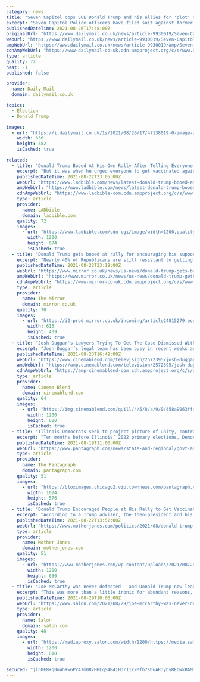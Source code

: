 ```yaml
---
category: news
title: "Seven Capitol cops SUE Donald Trump and his allies for 'plot' on the Capitol"
excerpt: "Seven Capitol Police officers have filed suit against former President Donald Trump, and some of his associates, claiming they caused the Capitol riot that caused them to face beatings and injuries"
publishedDateTime: 2021-08-26T17:48:00Z
originalUrl: "https://www.dailymail.co.uk/news/article-9930019/Seven-Capitol-cops-SUE-Donald-Trump-allies-plot-Capitol.html"
webUrl: "https://www.dailymail.co.uk/news/article-9930019/Seven-Capitol-cops-SUE-Donald-Trump-allies-plot-Capitol.html"
ampWebUrl: "https://www.dailymail.co.uk/news/article-9930019/amp/Seven-Capitol-cops-SUE-Donald-Trump-allies-plot-Capitol.html"
cdnAmpWebUrl: "https://www-dailymail-co-uk.cdn.ampproject.org/c/s/www.dailymail.co.uk/news/article-9930019/amp/Seven-Capitol-cops-SUE-Donald-Trump-allies-plot-Capitol.html"
type: article
quality: 72
heat: -1
published: false

provider:
  name: Daily Mail
  domain: dailymail.co.uk

topics:
  - Election
  - Donald Trump

images:
  - url: "https://i.dailymail.co.uk/1s/2021/08/26/17/47138019-0-image-a-43_1629996316019.jpg"
    width: 636
    height: 382
    isCached: true

related:
  - title: "Donald Trump Booed At His Own Rally After Telling Everyone To Get Vaccinated"
    excerpt: "But it was when he urged everyone to get vaccinated against the coronavirus that his followers turned on him. \"You know what? I believe totally in your freedoms, I do. You gotta do what you have to do,"
    publishedDateTime: 2021-08-22T23:05:00Z
    webUrl: "https://www.ladbible.com/news/latest-donald-trump-booed-at-rally-after-telling-everyone-to-get-vaccinated-20210822"
    ampWebUrl: "https://www.ladbible.com/news/latest-donald-trump-booed-at-rally-after-telling-everyone-to-get-vaccinated-20210822.amp.html"
    cdnAmpWebUrl: "https://www-ladbible-com.cdn.ampproject.org/c/s/www.ladbible.com/news/latest-donald-trump-booed-at-rally-after-telling-everyone-to-get-vaccinated-20210822.amp.html"
    type: article
    provider:
      name: LADbible
      domain: ladbible.com
    quality: 72
    images:
      - url: "https://www.ladbible.com/cdn-cgi/image/width=1200,quality=70,format=jpeg,fit=contain,dpr=1/https%3A%2F%2Fs3-images.ladbible.com%2Fs3%2Fcontent%2F7f479ab06122850e1403ec149fa32daf.png"
        width: 1200
        height: 674
        isCached: true
  - title: "Donald Trump gets booed at rally for encouraging his supporters to get Covid jab"
    excerpt: "Nearly 40% of Republicans are still resistant to getting the Covid-19 vaccine or refuse to get it, a Public Religion Research Institute/Interfaith Youth Core poll recently found"
    publishedDateTime: 2021-08-22T23:19:00Z
    webUrl: "https://www.mirror.co.uk/news/us-news/donald-trump-gets-booed-rally-24815259"
    ampWebUrl: "https://www.mirror.co.uk/news/us-news/donald-trump-gets-booed-rally-24815259.amp"
    cdnAmpWebUrl: "https://www-mirror-co-uk.cdn.ampproject.org/c/s/www.mirror.co.uk/news/us-news/donald-trump-gets-booed-rally-24815259.amp"
    type: article
    provider:
      name: The Mirror
      domain: mirror.co.uk
    quality: 70
    images:
      - url: "https://i2-prod.mirror.co.uk/incoming/article24815279.ece/ALTERNATES/s615/0_Former-President-Trump-speaks-in-Alabama.jpg"
        width: 615
        height: 409
        isCached: true
  - title: "Josh Duggar's Lawyers Trying To Get The Case Dismissed With A Donald Trump-Oriented Argument"
    excerpt: "Josh Duggar’s legal team has been busy in recent weeks as the former 19 Kids and Counting’s star preps for trial. The eldest son of Jim Bob and Michelle Duggar was arrested on one count of receipt of child pornography and one count of possession of child pornography back in April."
    publishedDateTime: 2021-08-23T16:49:00Z
    webUrl: "https://www.cinemablend.com/television/2572395/josh-duggar-lawyer-case-dismissed-donald-trump-oriented-argument?pv=related_list"
    ampWebUrl: "https://amp.cinemablend.com/television/2572395/josh-duggar-lawyer-case-dismissed-donald-trump-oriented-argument"
    cdnAmpWebUrl: "https://amp-cinemablend-com.cdn.ampproject.org/c/s/amp.cinemablend.com/television/2572395/josh-duggar-lawyer-case-dismissed-donald-trump-oriented-argument"
    type: article
    provider:
      name: Cinema Blend
      domain: cinemablend.com
    quality: 64
    images:
      - url: "https://img.cinemablend.com/quill/4/5/8/a/9/0/458a9063ffa8791c4da283f5ee12d513513c70e7.jpg"
        width: 1200
        height: 600
        isCached: true
  - title: "Illinois Democrats seek to project picture of unity, contrast to Rauner, Trump"
    excerpt: "Ten months before Illinois’ 2022 primary elections, Democrats from across the state descended on the capital city for the annual political events that coincide with the Illinois State Fair as an election kickoff."
    publishedDateTime: 2021-08-19T11:00:00Z
    webUrl: "https://www.pantagraph.com/news/state-and-regional/govt-and-politics/illinois-democrats-seek-to-project-picture-of-unity-contrast-to-rauner-trump/article_2b467407-1734-5022-bbeb-e816f4a31784.html"
    type: article
    provider:
      name: The Pantagraph
      domain: pantagraph.com
    quality: 51
    images:
      - url: "https://bloximages.chicago2.vip.townnews.com/pantagraph.com/content/tncms/assets/v3/editorial/2/b4/2b467407-1734-5022-bbeb-e816f4a31784/611d992666964.preview.jpg?crop=1024%2C576%2C0%2C63&resize=1024%2C576&order=crop%2Cresize"
        width: 1024
        height: 576
        isCached: true
  - title: "Donald Trump Encouraged People at His Rally to Get Vaccinated. They Booed Him."
    excerpt: "According to a Trump adviser, the then-president and his wife, Melania, got the vaccine in January—a fact that wasn’t reported until March . 2) The rally brought thousands of people to York Family Farms in Cullman County,"
    publishedDateTime: 2021-08-22T13:52:00Z
    webUrl: "https://www.motherjones.com/politics/2021/08/donald-trump-cullman-alabama-rally-covid-boo/"
    type: article
    provider:
      name: Mother Jones
      domain: motherjones.com
    quality: 51
    images:
      - url: "https://www.motherjones.com/wp-content/uploads/2021/08/20210822_cullman.jpg?w=1200&h=630&crop=1"
        width: 1200
        height: 630
        isCached: true
  - title: "Joe McCarthy was never defeated — and Donald Trump now leads the movement he created"
    excerpt: "This was more than a little ironic for abundant reasons, especially given that as a younger man, Donald Trump had been mentored by the infamous Roy Cohn, Joe McCarthy's right-hand man, Roy Cohn. Stone tried to salvage that one too, arguing, \"Whether I ..."
    publishedDateTime: 2021-08-29T10:00:00Z
    webUrl: "https://www.salon.com/2021/08/29/joe-mccarthy-was-never-defeated--and-donald-trump-now-leads-the-movement-he-created/"
    type: article
    provider:
      name: Salon
      domain: salon.com
    quality: 48
    images:
      - url: "https://mediaproxy.salon.com/width/1200/https://media.salon.com/2021/08/joe-mccarthy-donald-trump-joe-biden-0827211.jpg"
        width: 1200
        height: 810
        isCached: true

secured: "jln0E8+q0nWhKw6Pr47m0RvHHLqS4B4IH3r11r/Mfh7sDuAR3ybyREOwkBAMjtRjRfm8imaSkgu08kDXyX7kqwZUWFndmDyUYFhn0C8kPqCICabCkppXQbpKh1KFYcj/98yD9yWIJjzVlSEGtFDZjFMnMGJ1Thyp9LGfeceFT7SmOfUzlKTVDYdM84beZZF5rDGEpXcVikgvrvQgZ/aNC7yR7gVS/R3TB7uRPoHDakVD5aWYh8JBAyzmrZKS9XXhJfLNGTWBBtuOvM/LvNp4DAUCH9lJ8EpgvgHpJTF7sQLDK0P4FEjylt94m4Mx0eYQBdLb+nsxXrmgai5vYHVB/jAuzPpJy9K8nb47lNrPKJA=;ZfPA9a0fLhAlwVXMe2Yyow=="
---
```


